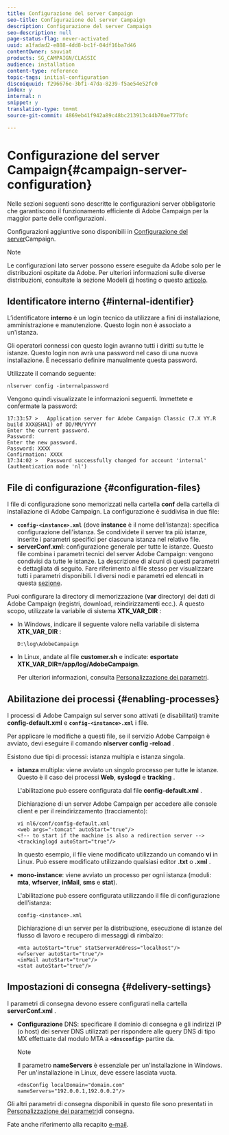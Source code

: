 ```yaml
---
title: Configurazione del server Campaign
seo-title: Configurazione del server Campaign
description: Configurazione del server Campaign
seo-description: null
page-status-flag: never-activated
uuid: a1fadad2-e888-4dd8-bc1f-04df16ba7d46
contentOwner: sauviat
products: SG_CAMPAIGN/CLASSIC
audience: installation
content-type: reference
topic-tags: initial-configuration
discoiquuid: f296676e-3bf1-47da-8239-f5ae54e52fc0
index: y
internal: n
snippet: y
translation-type: tm+mt
source-git-commit: 4869eb41f942a89c48bc213913c44b70ae777bfc

---
```



# Configurazione del server Campaign{#campaign-server-configuration}

Nelle sezioni seguenti sono descritte le configurazioni server obbligatorie che garantiscono il funzionamento efficiente di Adobe Campaign per la maggior parte delle configurazioni.

Configurazioni aggiuntive sono disponibili in [Configurazione del server](../../installation/using/configuring-campaign-server.md)Campaign.

>[!NOTE]
>
>Le configurazioni lato server possono essere eseguite da Adobe solo per le distribuzioni ospitate da Adobe. Per ulteriori informazioni sulle diverse distribuzioni, consultate la sezione Modelli [di](../../installation/using/hosting-models.md) hosting o questo [articolo](https://helpx.adobe.com/campaign/kb/acc-on-prem-vs-hosted.html).

## Identificatore interno {#internal-identifier}

L’identificatore **interno** è un login tecnico da utilizzare a fini di installazione, amministrazione e manutenzione. Questo login non è associato a un&#39;istanza.

Gli operatori connessi con questo login avranno tutti i diritti su tutte le istanze. Questo login non avrà una password nel caso di una nuova installazione. È necessario definire manualmente questa password.

Utilizzate il comando seguente:

```
nlserver config -internalpassword
```

Vengono quindi visualizzate le informazioni seguenti. Immettete e confermate la password:

```
17:33:57 >   Application server for Adobe Campaign Classic (7.X YY.R build XXX@SHA1) of DD/MM/YYYY
Enter the current password.
Password:
Enter the new password.
Password: XXXX
Confirmation: XXXX
17:34:02 >   Password successfully changed for account 'internal' (authentication mode 'nl')
```

## File di configurazione {#configuration-files}

I file di configurazione sono memorizzati nella cartella **conf** della cartella di installazione di Adobe Campaign. La configurazione è suddivisa in due file:

* **`config-<instance>.xml`** (dove **instance** è il nome dell’istanza): specifica configurazione dell&#39;istanza. Se condividete il server tra più istanze, inserite i parametri specifici per ciascuna istanza nel relativo file.
* **serverConf.xml**: configurazione generale per tutte le istanze. Questo file combina i parametri tecnici del server Adobe Campaign: vengono condivisi da tutte le istanze. La descrizione di alcuni di questi parametri è dettagliata di seguito. Fare riferimento al file stesso per visualizzare tutti i parametri disponibili. I diversi nodi e parametri ed elencati in questa [sezione](../../installation/using/the-server-configuration-file.md).

Puoi configurare la directory di memorizzazione (**var** directory) dei dati di Adobe Campaign (registri, download, reindirizzamenti ecc.). A questo scopo, utilizzate la variabile di sistema **XTK_VAR_DIR** :

* In Windows, indicare il seguente valore nella variabile di sistema **XTK_VAR_DIR** :

   ```
   D:\log\AdobeCampaign
   ```

* In Linux, andate al file **customer.sh** e indicate: **esportate XTK_VAR_DIR=/app/log/AdobeCampaign**.

   Per ulteriori informazioni, consulta [Personalizzazione dei parametri](../../installation/using/installing-packages-with-linux.md#personalizing-parameters).

## Abilitazione dei processi {#enabling-processes}

I processi di Adobe Campaign sul server sono attivati (e disabilitati) tramite **config-default.xml** e **`config-<instance>.xml`** i file.

Per applicare le modifiche a questi file, se il servizio Adobe Campaign è avviato, devi eseguire il comando **nlserver config -reload** .

Esistono due tipi di processi: istanza multipla e istanza singola.

* **istanza** multipla: viene avviato un singolo processo per tutte le istanze. Questo è il caso dei processi **Web**, **syslogd** e **tracking** .

   L&#39;abilitazione può essere configurata dal file **config-default.xml** .

   Dichiarazione di un server Adobe Campaign per accedere alle console client e per il reindirizzamento (tracciamento):

   ```
   vi nl6/conf/config-default.xml
   <web args="-tomcat" autoStart="true"/>  
   <!-- to start if the machine is also a redirection server -->  
   <trackinglogd autoStart="true"/>
   ```

   In questo esempio, il file viene modificato utilizzando un comando **vi** in Linux. Può essere modificato utilizzando qualsiasi editor **.txt** o **.xml** .

* **mono-instance**: viene avviato un processo per ogni istanza (moduli: **mta**, **wfserver**, **inMail**, **sms** e **stat**).

   L&#39;abilitazione può essere configurata utilizzando il file di configurazione dell&#39;istanza:

   ```
   config-<instance>.xml
   ```

   Dichiarazione di un server per la distribuzione, esecuzione di istanze del flusso di lavoro e recupero di messaggi di rimbalzo:

   ```
   <mta autoStart="true" statServerAddress="localhost"/>
   <wfserver autoStart="true"/>  
   <inMail autoStart="true"/>
   <stat autoStart="true"/>
   ```

## Impostazioni di consegna {#delivery-settings}

I parametri di consegna devono essere configurati nella cartella **serverConf.xml** .

* **Configurazione** DNS: specificare il dominio di consegna e gli indirizzi IP (o host) dei server DNS utilizzati per rispondere alle query DNS di tipo MX effettuate dal modulo MTA a **`<dnsconfig>`** partire da.

   >[!NOTE]
   >
   >Il parametro **nameServers** è essenziale per un&#39;installazione in Windows. Per un&#39;installazione in Linux, deve essere lasciata vuota.

   ```
   <dnsConfig localDomain="domain.com" nameServers="192.0.0.1,192.0.0.2"/>
   ```

Gli altri parametri di consegna disponibili in questo file sono presentati in [Personalizzazione dei parametri](../../installation/using/configuring-campaign-server.md#personalizing-delivery-parameters)di consegna.

Fate anche riferimento alla recapito [e-mail](../../installation/using/email-deliverability.md).
